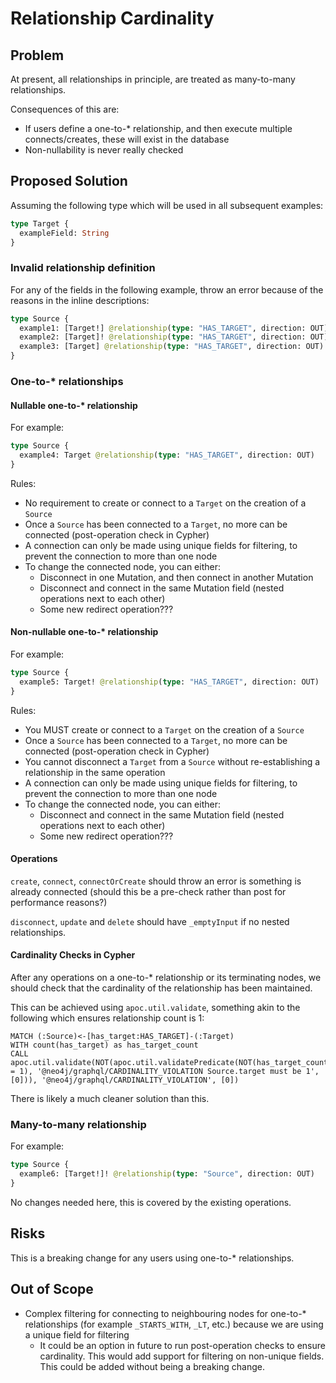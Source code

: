 # Relationship Cardinality

## Problem

At present, all relationships in principle, are treated as many-to-many relationships.

Consequences of this are:

* If users define a one-to-* relationship, and then execute multiple connects/creates, these will exist in the database
* Non-nullability is never really checked

## Proposed Solution

Assuming the following type which will be used in all subsequent examples:

```graphql
type Target {
  exampleField: String
}
```

### Invalid relationship definition

For any of the fields in the following example, throw an error because of the reasons in the inline descriptions:

```graphql
type Source {
  example1: [Target!] @relationship(type: "HAS_TARGET", direction: OUT) # If there are no relationships, then should always be empty array and not null
  example2: [Target]! @relationship(type: "HAS_TARGET", direction: OUT) # This suggests a relationship with no target node
  example3: [Target] @relationship(type: "HAS_TARGET", direction: OUT) # This is a combination of both of the above problems
}
```

### One-to-* relationships

#### Nullable one-to-* relationship

For example:

```graphql
type Source {
  example4: Target @relationship(type: "HAS_TARGET", direction: OUT)
}
```

Rules:

* No requirement to create or connect to a `Target` on the creation of a `Source`
* Once a `Source` has been connected to a `Target`, no more can be connected (post-operation check in Cypher)
* A connection can only be made using unique fields for filtering, to prevent the connection to more than one node
* To change the connected node, you can either:
  * Disconnect in one Mutation, and then connect in another Mutation
  * Disconnect and connect in the same Mutation field (nested operations next to each other)
  * Some new redirect operation???

#### Non-nullable one-to-* relationship

For example:

```graphql
type Source {
  example5: Target! @relationship(type: "HAS_TARGET", direction: OUT)
}
```

Rules:

* You MUST create or connect to a `Target` on the creation of a `Source`
* Once a `Source` has been connected to a `Target`, no more can be connected (post-operation check in Cypher)
* You cannot disconnect a `Target` from a `Source` without re-establishing a relationship in the same operation
* A connection can only be made using unique fields for filtering, to prevent the connection to more than one node
* To change the connected node, you can either:
  * Disconnect and connect in the same Mutation field (nested operations next to each other)
  * Some new redirect operation???

#### Operations

`create`, `connect`, `connectOrCreate` should throw an error is something is already connected (should this be a pre-check rather than post for performance reasons?)

`disconnect`, `update` and `delete` should have `_emptyInput` if no nested relationships.

#### Cardinality Checks in Cypher

After any operations on a one-to-* relationship or its terminating nodes, we should check that the cardinality of the relationship has been maintained.

This can be achieved using `apoc.util.validate`, something akin to the following which ensures relationship count is 1:

```cypher
MATCH (:Source)<-[has_target:HAS_TARGET]-(:Target)
WITH count(has_target) as has_target_count
CALL apoc.util.validate(NOT(apoc.util.validatePredicate(NOT(has_target_count = 1), '@neo4j/graphql/CARDINALITY_VIOLATION Source.target must be 1', [0])), '@neo4j/graphql/CARDINALITY_VIOLATION', [0])
```

There is likely a much cleaner solution than this.

### Many-to-many relationship

For example:

```graphql
type Source {
  example6: [Target!]! @relationship(type: "Source", direction: OUT)
}
```

No changes needed here, this is covered by the existing operations.

## Risks

This is a breaking change for any users using one-to-* relationships.

## Out of Scope

* Complex filtering for connecting to neighbouring nodes for one-to-* relationships (for example `_STARTS_WITH`, `_LT`, etc.) because we are using a unique field for filtering
  *  It could be an option in future to run post-operation checks to ensure cardinality. This would add support for filtering on non-unique fields. This could be added without being a breaking change.
